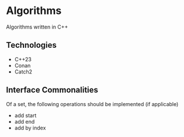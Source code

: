 # Algorithms

Algorithms written in C++

## Technologies

- C++23
- Conan
- Catch2

## Interface Commonalities

Of a set, the following operations should be implemented (if applicable)

- add start
- add end
- add by index
